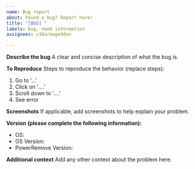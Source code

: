 ```yaml
---
name: Bug report
about: Found a bug? Report here!
title: "[BUG] "
labels: bug, need information
assignees: v38armageddon

---
```


**Describe the bug**
A clear and concise description of what the bug is.

**To Reproduce**
Steps to reproduce the behavior (replace steps):
1. Go to '...'
2. Click on '....'
3. Scroll down to '....'
4. See error

**Screenshots**
If applicable, add screenshots to help explain your problem.

**Version (please complete the following information):**
 - OS: 
 - OS Version: 
 - PowerRemove Version: 

**Additional context**
Add any other context about the problem here.
